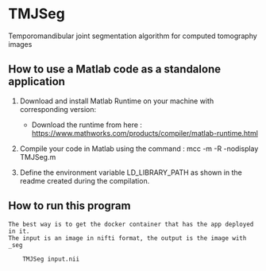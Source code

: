 # TMJSeg
Temporomandibular joint segmentation algorithm for computed tomography images

## How to use a Matlab code as a standalone application 


1. Download and install Matlab Runtime on your machine with corresponding version:
	- Download the runtime from here : https://www.mathworks.com/products/compiler/matlab-runtime.html

2. Compile your code in Matlab using the command : mcc -m -R -nodisplay TMJSeg.m

3. Define the environment variable LD_LIBRARY_PATH as shown in the readme created during the compilation.

## How to run this program
	
	The best way is to get the docker container that has the app deployed in it. 
	The input is an image in nifti format, the output is the image with _seg 

```
	TMJSeg input.nii
```
